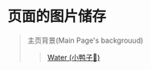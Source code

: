 # 页面的图片储存
> 主页背景(Main Page's backgrouud)
>> [Water (小鸭子🐤)](https://github.com/longsig/longsig.github.io/tree/master/photo/water)

